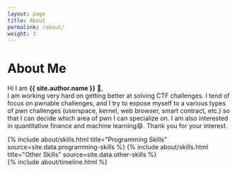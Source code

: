 ```yaml
---
layout: page
title: About
permalink: /about/
weight: 3
---
```


# **About Me**

Hi I am **{{ site.author.name }}** :wave:,<br>
I am working very hard on getting better at solving CTF challenges.
I tend of focus on pwnable challenges, and I try to expose myself to a various types of pwn challenges (userspace, kernel, web browser, smart contract, etc.)
so that I can decide which area of pwn I can specialize on.
I am also interested in quantitative finance and machine learning:smile:.
Thank you for your interest.

<div class="row">
{% include about/skills.html title="Programming Skills" source=site.data.programming-skills %}
{% include about/skills.html title="Other Skills" source=site.data.other-skills %}
</div>

<div class="row">
{% include about/timeline.html %}
</div>